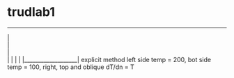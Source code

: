 trudlab1
========
_________________
|                \
|                 \
|                  \
|                   |
|                   | 
|___________________|
explicit method left side temp = 200, bot side temp = 100, right, top and oblique dT/dn = T
